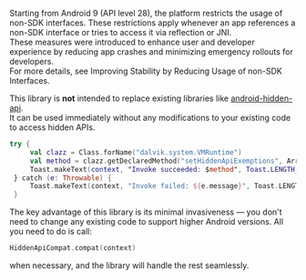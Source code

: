 Starting from Android 9 (API level 28), the platform restricts the usage of non-SDK interfaces. These restrictions apply whenever an app references a non-SDK interface or tries to access it via reflection or JNI.  
These measures were introduced to enhance user and developer experience by reducing app crashes and minimizing emergency rollouts for developers.  
For more details, see Improving Stability by Reducing Usage of non-SDK Interfaces.

This library is **not** intended to replace existing libraries like [android-hidden-api](https://github.com/anggrayudi/android-hidden-api).  
It can be used immediately without any modifications to your existing code to access hidden APIs.

```kotlin
try { 
     val clazz = Class.forName("dalvik.system.VMRuntime")
     val method = clazz.getDeclaredMethod("setHiddenApiExemptions", Array<String>::class.java)
     Toast.makeText(context, "Invoke succeeded: $method", Toast.LENGTH_SHORT).show()
 } catch (e: Throwable) {
     Toast.makeText(context, "Invoke failed: ${e.message}", Toast.LENGTH_SHORT).show()
 }
```

The key advantage of this library is its minimal invasiveness — you don't need to change any existing code to support higher Android versions.
All you need to do is call:

```kotlin
HiddenApiCompat.compat(context)
```

when necessary, and the library will handle the rest seamlessly.
